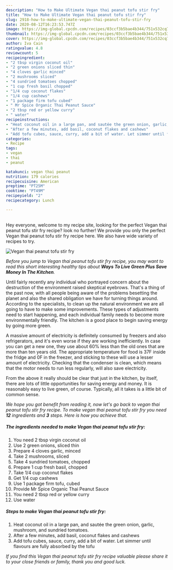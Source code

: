 ```yaml
---
description: "How to Make Ultimate Vegan thai peanut tofu stir fry"
title: "How to Make Ultimate Vegan thai peanut tofu stir fry"
slug: 2918-how-to-make-ultimate-vegan-thai-peanut-tofu-stir-fry
date: 2020-08-12T16:23:53.747Z
image: https://img-global.cpcdn.com/recipes/03ccf3b5bae4b344/751x532cq70/vegan-thai-peanut-tofu-stir-fry-recipe-main-photo.jpg
thumbnail: https://img-global.cpcdn.com/recipes/03ccf3b5bae4b344/751x532cq70/vegan-thai-peanut-tofu-stir-fry-recipe-main-photo.jpg
cover: https://img-global.cpcdn.com/recipes/03ccf3b5bae4b344/751x532cq70/vegan-thai-peanut-tofu-stir-fry-recipe-main-photo.jpg
author: Iva Cain
ratingvalue: 4.8
reviewcount: 5
recipeingredient:
- "2 tbsp virgin coconut oil"
- "2 green onions sliced thin"
- "4 cloves garlic minced"
- "2 mushrooms sliced"
- "4 sundried tomatoes chopped"
- "1 cup fresh basil chopped"
- "1/4 cup coconut flakes"
- "1/4 cup cashews"
- "1 package firm tofu cubed"
- " Mr Spice Organic Thai Peanut Sauce"
- "2 tbsp red or yellow curry"
- " water"
recipeinstructions:
- "Heat coconut oil in a large pan, and sautée the green onion, garlic, mushroom, and sundried tomatoes."
- "After a few minutes, add basil, coconut flakes and cashews"
- "Add tofu cubes, sauce, curry, add a bit of water. Let simmer until flavours are fully absorbed by the tofu"
categories:
- Recipe
tags:
- vegan
- thai
- peanut

katakunci: vegan thai peanut 
nutrition: 179 calories
recipecuisine: American
preptime: "PT25M"
cooktime: "PT49M"
recipeyield: "2"
recipecategory: Lunch

---
```

<br>
Hey everyone, welcome to my recipe site, looking for the perfect Vegan thai peanut tofu stir fry recipe? look no further! We provide you only the perfect Vegan thai peanut tofu stir fry recipe here. We also have wide variety of recipes to try.
<br>


![Vegan thai peanut tofu stir fry](https://img-global.cpcdn.com/recipes/03ccf3b5bae4b344/751x532cq70/vegan-thai-peanut-tofu-stir-fry-recipe-main-photo.jpg)

<i>Before you jump to Vegan thai peanut tofu stir fry recipe, you may want to read this short interesting healthy tips about 
<strong>Ways To Live Green Plus Save Money In The Kitchen</strong>.</i>
</br>

Until fairly recently any individual who portrayed concern about the destruction of the environment raised skeptical eyebrows. That's a thing of the past now, with all people being aware of the problems besetting the planet and also the shared obligation we have for turning things around. According to the specialists, to clean up the natural environment we are all going to have to make some improvements. These types of adjustments need to start happening, and each individual family needs to become more environmentally friendly. The kitchen is a good place to begin saving energy by going more green.

A massive amount of electricity is definitely consumed by freezers and also refrigerators, and it's even worse if they are working inefficiently. In case you can get a new one, they use about 60% less than the old ones that are more than ten years old. The appropriate temperature for food is 37F inside the fridge and 0F in the freezer, and sticking to these will use a lesser amount of electricity. Checking that the condenser is clean, which means that the motor needs to run less regularly, will also save electricity.

From the above it really should be clear that just in the kitchen, by itself, there are lots of little opportunities for saving energy and money. It is reasonably easy to live green, of course. Typically, all it takes is a little bit of common sense.


<i>We hope you got benefit from reading it, now let's go back to vegan thai peanut tofu stir fry recipe. To make vegan thai peanut tofu stir fry you need <strong>12</strong> ingredients and <strong>3</strong> steps. Here is how you achieve that.
</i>

##### The ingredients needed to make Vegan thai peanut tofu stir fry:

1. You need 2 tbsp virgin coconut oil
1. Use 2 green onions, sliced thin
1. Prepare 4 cloves garlic, minced
1. Take 2 mushrooms, sliced
1. Take 4 sundried tomatoes, chopped
1. Prepare 1 cup fresh basil, chopped
1. Take 1/4 cup coconut flakes
1. Get 1/4 cup cashews
1. Use 1 package firm tofu, cubed
1. Provide  Mr Spice Organic Thai Peanut Sauce
1. You need 2 tbsp red or yellow curry
1. Use  water


##### Steps to make Vegan thai peanut tofu stir fry:

1. Heat coconut oil in a large pan, and sautée the green onion, garlic, mushroom, and sundried tomatoes.
1. After a few minutes, add basil, coconut flakes and cashews
1. Add tofu cubes, sauce, curry, add a bit of water. Let simmer until flavours are fully absorbed by the tofu


<i>If you find this Vegan thai peanut tofu stir fry recipe valuable please share it to your close friends or family, thank you and good luck.</i>
